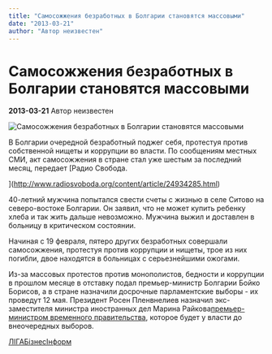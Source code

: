 ```yaml
---
title: "Самосожжения безработных в Болгарии становятся массовыми"
date: "2013-03-21"
author: "Автор неизвестен"
---
```


# Самосожжения безработных в Болгарии становятся массовыми

**2013-03-21** Автор неизвестен

![Самосожжения безработных в Болгарии становятся массовыми](http://news.liga.net/upload/resize_cache/iblock/7de/380_230_2/7de570e841c99fb38c2f0bedca83f985.jpg)

В Болгарии очередной безработный поджег себя, протестуя против собственной нищеты и коррупции во власти. По сообщениям местных СМИ, акт самосожжения в стране стал уже шестым за последний месяц, передает [Радио Свобода.

](http://www.radiosvoboda.org/content/article/24934285.html)

40-летний мужчина попытался свести счеты с жизнью в селе Ситово на северо-востоке Болгарии. Он заявил, что не может купить ребенку хлеба и так жить дальше невозможно. Мужчина выжил и доставлен в больницу в критическом состоянии.

Начиная с 19 февраля, пятеро других безработных совершали самосожжения, протестуя против коррупции и нищеты, трое из них погибли, двое находятся в больницах с серьезнейшими ожогами.

Из-за массовых протестов против монополистов, бедности и коррупции в прошлом месяце в отставку подал премьер-министр Болгарии Бойко Борисов, а в стране назначили досрочные парламентские выборы - их проведут 12 мая. Президент Росен Пленвнелиев назначил экс-заместителя министра иностранных дел Марина Райкова[премьер-министром временного правительства](http://news.liga.net/news/world/825526-krizis_v_bolgarii_strana_poluchila_glavu_vremennogo_pravitelstva.htm), которое будет у власти до внеочередных выборов.

[ЛIГАБiзнесIнформ](http://www.liga.net/)